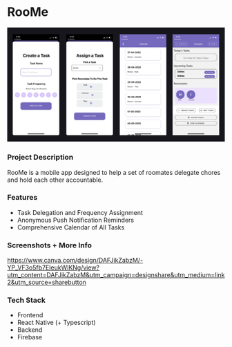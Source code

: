 # RooMe
![screenshots](roome-picture.png)
### Project Description
RooMe is a mobile app designed to help a set of roomates delegate chores and hold each other accountable.
### Features
  * Task Delegation and Frequency Assignment
  * Anonymous Push Notification Reminders
  * Comprehensive Calendar of All Tasks
### Screenshots + More Info
https://www.canva.com/design/DAFJikZabzM/-YP_VF3o5fb7EIeukWlKNg/view?utm_content=DAFJikZabzM&utm_campaign=designshare&utm_medium=link2&utm_source=sharebutton

### Tech Stack
 * Frontend
  * React Native (+ Typescript)
 * Backend
  * Firebase
